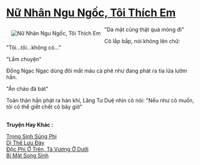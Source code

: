 <a href="https://utruyen.com/nu-nhan-ngu-ngoc-toi-thich-em/17056/" title="Nữ Nhân Ngu Ngốc, Tôi Thích Em"><h1>Nữ Nhân Ngu Ngốc, Tôi Thích Em</h1></a><div style="display:table"><img align="right" style="float: left; padding: 10px;" src="https://utruyen.com/images/story/200x260/nu-nhan-ngu-ngoc-toi-thich-em.jpg" alt="Nữ Nhân Ngu Ngốc, Tôi Thích Em">"Da mặt cũng thật quá mỏng đi"<p></p>Cô lắp bắp, nói không lên chữ: "Tôi...tôi...không có..."<p></p>"Lắm chuyện"<p></p>Đổng Ngạc Ngạc dùng đôi mắt màu cà phê như đang phát ra tia lửa lườm hắn.<p></p>"Ăn cháo đá bát"<p></p>Toàn thân hắn phát ra hàn khí, Lăng Tư Duệ nhìn cô nói: "Nếu như cô muốn, tôi có thể giết chết cô bây giờ"</div><p><br><b>Truyện Hay Khác :</b></p><a href="https://utruyen.com/trong-sinh-sung-phi/9387/" alt="Trọng Sinh Sủng Phi">Trọng Sinh Sủng Phi</a><br/><a href="https://github.com/quanluxury/ngontinhhot/tree/master/truyenhay/17722/" alt="Dị Thế Lưu Đày">Dị Thế Lưu Đày</a><br/><a href="https://www.flickr.com/photos/183745219@N08/49090451436/" alt="Độc Phi Ở Trên, Tà Vương Ở Dưới">Độc Phi Ở Trên, Tà Vương Ở Dưới</a><br/><a href="https://github.com/quanluxury/ngontinhhot/tree/master/truyenhay/19537/" alt="Bí Mật Song Sinh">Bí Mật Song Sinh</a><br/>